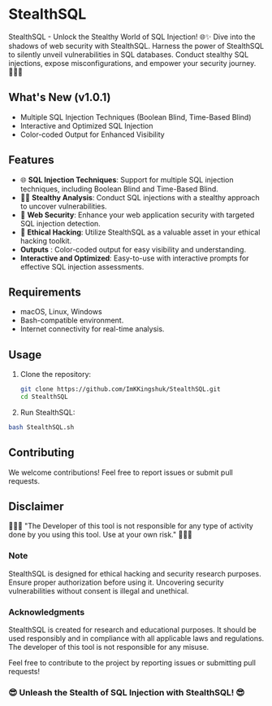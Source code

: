# StealthSQL

StealthSQL - Unlock the Stealthy World of SQL Injection! 🌐✨ Dive into the shadows of web security with StealthSQL. Harness the power of StealthSQL to silently unveil vulnerabilities in SQL databases. Conduct stealthy SQL injections, expose misconfigurations, and empower your security journey. 🕵️‍♂️🔐

## What's New (v1.0.1)

- Multiple SQL Injection Techniques (Boolean Blind, Time-Based Blind)
- Interactive and Optimized SQL Injection
- Color-coded Output for Enhanced Visibility

## Features

- 🌐 **SQL Injection Techniques**: Support for multiple SQL injection techniques, including Boolean Blind and Time-Based Blind.
- 🕵️‍♂️ **Stealthy Analysis**: Conduct SQL injections with a stealthy approach to uncover vulnerabilities.
- 🚀 **Web Security**: Enhance your web application security with targeted SQL injection detection.
- 🔐 **Ethical Hacking**: Utilize StealthSQL as a valuable asset in your ethical hacking toolkit.
- **Outputs** : Color-coded output for easy visibility and understanding.
- **Interactive and Optimized**: Easy-to-use with interactive prompts for effective SQL injection assessments.

## Requirements

- macOS, Linux, Windows
- Bash-compatible environment.
- Internet connectivity for real-time analysis.

## Usage

1. Clone the repository:

   ```bash
   git clone https://github.com/ImKKingshuk/StealthSQL.git
   cd StealthSQL

   ```

2. Run StealthSQL:

```bash
bash StealthSQL.sh
```

## Contributing

We welcome contributions! Feel free to report issues or submit pull requests.

## Disclaimer

🌟🌟🌟 "The Developer of this tool is not responsible for any type of activity done by you using this tool. Use at your own risk." 🌟🌟🌟

### Note

StealthSQL is designed for ethical hacking and security research purposes. Ensure proper authorization before using it. Uncovering security vulnerabilities without consent is illegal and unethical.

### Acknowledgments

StealthSQL is created for research and educational purposes. It should be used responsibly and in compliance with all applicable laws and regulations. The developer of this tool is not responsible for any misuse.

Feel free to contribute to the project by reporting issues or submitting pull requests!

### 😎 Unleash the Stealth of SQL Injection with StealthSQL! 😎
